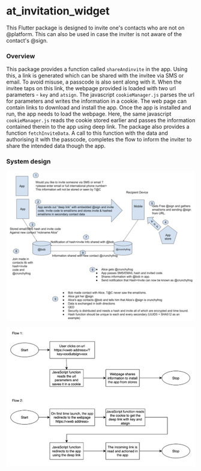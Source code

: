 # **at_invitation_widget**

This Flutter package is designed to invite one's contacts who are not on @platform. This can also be used in case the inviter is not aware of the contact's @sign.

### Overview
This package provides a function called `shareAndinvite` in the app. Using this, a link is generated which can be shared with the invitee via SMS or email. To avoid misuse, a passcode is also sent along with it.
When the invitee taps on this link, the webpage provided is loaded with two url parameters - `key` and `atsign`. The javascript `cookieManager.js` parses the url for parameters and writes the information in a cookie.
The web page can contain links to download and install the app.
Once the app is installed and run, the app needs to load the webpage. Here, the same javascript `cookieManager.js` reads the cookie stored earlier and passes the information contained therein to the app using deep link.
The package also provides a function `fetchInviteData`. A call to this function with the data and authorising it with the passcode, completes the flow to inform the inviter to share the intended data though the app.

### System design

![User flow](./userFlow.png?raw=true "Title")

![Website flow](./websiteFlow.png?raw=true "Title")